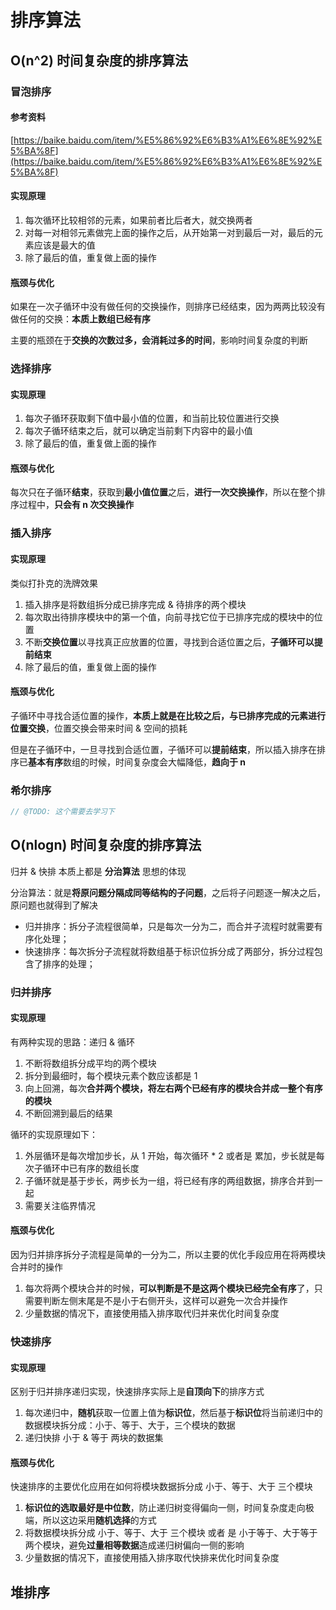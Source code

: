 # 排序算法

## O(n^2) 时间复杂度的排序算法

### 冒泡排序

#### 参考资料

[https://baike.baidu.com/item/%E5%86%92%E6%B3%A1%E6%8E%92%E5%BA%8F](https://baike.baidu.com/item/%E5%86%92%E6%B3%A1%E6%8E%92%E5%BA%8F)

#### 实现原理

1. 每次循环比较相邻的元素，如果前者比后者大，就交换两者
2. 对每一对相邻元素做完上面的操作之后，从开始第一对到最后一对，最后的元素应该是最大的值
3. 除了最后的值，重复做上面的操作

#### 瓶颈与优化

如果在一次子循环中没有做任何的交换操作，则排序已经结束，因为两两比较没有做任何的交换：**本质上数组已经有序**

主要的瓶颈在于**交换的次数过多，会消耗过多的时间**，影响时间复杂度的判断

### 选择排序

#### 实现原理

1. 每次子循环获取剩下值中最小值的位置，和当前比较位置进行交换
2. 每次子循环结束之后，就可以确定当前剩下内容中的最小值
3. 除了最后的值，重复做上面的操作

#### 瓶颈与优化

每次只在子循环**结束**，获取到**最小值位置**之后，**进行一次交换操作**，所以在整个排序过程中，**只会有 n 次交换操作**

### 插入排序

#### 实现原理

类似打扑克的洗牌效果

1. 插入排序是将数组拆分成已排序完成 & 待排序的两个模块
2. 每次取出待排序模块中的第一个值，向前寻找它位于已排序完成的模块中的位置
3. 不断**交换位置**以寻找真正应放置的位置，寻找到合适位置之后，**子循环可以提前结束**
4. 除了最后的值，重复做上面的操作

#### 瓶颈与优化

子循环中寻找合适位置的操作，**本质上就是在比较之后，与已排序完成的元素进行位置交换**，位置交换会带来时间 & 空间的损耗

但是在子循环中，一旦寻找到合适位置，子循环可以**提前结束**，所以插入排序在排序已**基本有序**数组的时候，时间复杂度会大幅降低，**趋向于 n**

### 希尔排序

``` javascript
// @TODO: 这个需要去学习下
```

## O(nlogn) 时间复杂度的排序算法

归并 & 快排 本质上都是 **分治算法** 思想的体现

分治算法：就是**将原问题分隔成同等结构的子问题**，之后将子问题逐一解决之后，原问题也就得到了解决

- 归并排序：拆分子流程很简单，只是每次一分为二，而合并子流程时就需要有序化处理；
- 快速排序：每次拆分子流程就将数组基于标识位拆分成了两部分，拆分过程包含了排序的处理；

### 归并排序

#### 实现原理

有两种实现的思路：递归 & 循环

1. 不断将数组拆分成平均的两个模块
2. 拆分到最细时，每个模块元素个数应该都是 1
3. 向上回溯，每次**合并两个模块，将左右两个已经有序的模块合并成一整个有序的模块**
4. 不断回溯到最后的结果

循环的实现原理如下：

1. 外层循环是每次增加步长，从 1 开始，每次循环 * 2 或者是 累加，步长就是每次子循环中已有序的数组长度
2. 子循环就是基于步长，两步长为一组，将已经有序的两组数据，排序合并到一起
3. 需要关注临界情况

#### 瓶颈与优化

因为归并排序拆分子流程是简单的一分为二，所以主要的优化手段应用在将两模块合并时的操作

1. 每次将两个模块合并的时候，**可以判断是不是这两个模块已经完全有序**了，只需要判断左侧末尾是不是小于右侧开头，这样可以避免一次合并操作
2. 少量数据的情况下，直接使用插入排序取代归并来优化时间复杂度

### 快速排序

#### 实现原理

区别于归并排序递归实现，快速排序实际上是**自顶向下**的排序方式

1. 每次递归中，**随机**获取一位置上值为**标识位**，然后基于**标识位**将当前递归中的数据模块拆分成：小于、等于、大于，三个模块的数据
2. 递归快排 小于 & 等于 两块的数据集

#### 瓶颈与优化

快速排序的主要优化应用在如何将模块数据拆分成 小于、等于、大于 三个模块

1. **标识位的选取最好是中位数**，防止递归树变得偏向一侧，时间复杂度走向极端，所以这边采用**随机选择**的方式
2. 将数据模块拆分成 小于、等于、大于 三个模块 或者 是 小于等于、大于等于 两个模块，避免**过量相等数据**造成递归树偏向一侧的影响
3. 少量数据的情况下，直接使用插入排序取代快排来优化时间复杂度

## 堆排序
